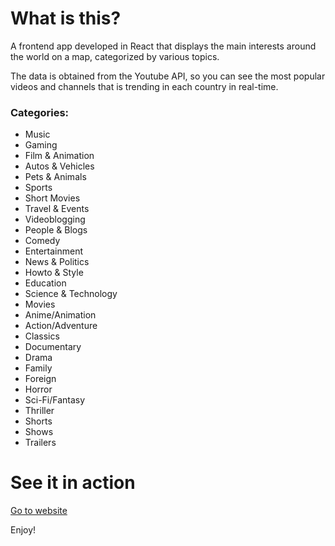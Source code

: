 # What is this?

A frontend app developed in React that displays the main interests around the world on a map, categorized by various topics.

The data is obtained from the Youtube API, so you can see the most popular videos and channels that is trending in each country in real-time.

### Categories:

* Music
* Gaming
* Film & Animation
* Autos & Vehicles
* Pets & Animals
* Sports
* Short Movies
* Travel & Events
* Videoblogging
* People & Blogs
* Comedy
* Entertainment
* News & Politics
* Howto & Style
* Education
* Science & Technology
* Movies
* Anime/Animation
* Action/Adventure
* Classics
* Documentary
* Drama
* Family
* Foreign
* Horror
* Sci-Fi/Fantasy
* Thriller
* Shorts
* Shows
* Trailers

# See it in action

[Go to website](https://adrianahdez.github.io/world-interests/)

Enjoy!